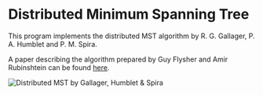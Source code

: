 Distributed Minimum Spanning Tree
=================================
This program implements the distributed MST algorithm by R. G. Gallager, P. A. Humblet and P. M. Spira.

A paper describing the algorithm prepared by Guy Flysher and Amir Rubinshtein can be found  [here](https://github.com/arjungmenon/DistAlgo/raw/master/Minimum-Spanning-Tree/MST.pdf).

![Distributed MST by Gallager, Humblet & Spira](https://raw.github.com/arjungmenon/DistAlgo/master/Minimum-Spanning-Tree/MST_algorithm.png)
